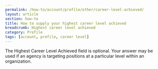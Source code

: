 ```yaml
---
permalink: /how-to/account/profile/other/career-level-achieved/
layout: article
section: how-to
title: How to supply your highest career level achieved
breadcrumb: Highest career level achieved
category: Profile
tags: [account, profile, career level]
---
```


The Highest Career Level Achieved field is optional. Your answer may be used if an agency is targeting positions at a particular level within an organization.